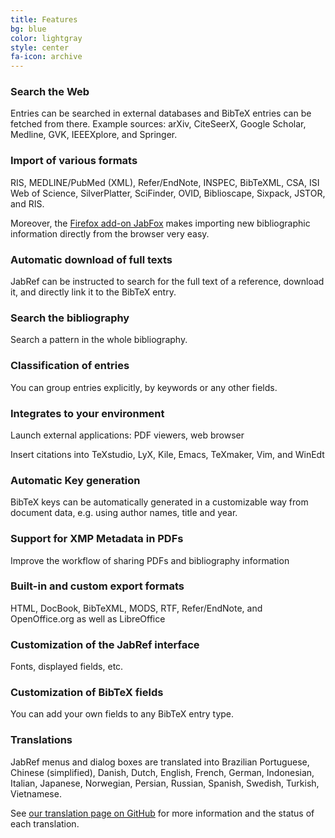 ```yaml
---
title: Features
bg: blue
color: lightgray
style: center
fa-icon: archive
---
```


### Search the Web
Entries can be searched in external databases and BibTeX entries can be fetched from there.
Example sources: arXiv, CiteSeerX, Google Scholar, Medline, GVK, IEEEXplore, and Springer.

### Import of various formats
RIS, MEDLINE/PubMed (XML), Refer/EndNote, INSPEC, BibTeXML, CSA, ISI Web of Science, SilverPlatter, SciFinder, OVID, Biblioscape, Sixpack, JSTOR, and RIS.

Moreover, the [Firefox add-on JabFox](https://addons.mozilla.org/en-US/firefox/addon/jabfox?src=external-jabrefSite) makes importing new bibliographic information directly from the browser very easy. 

### Automatic download of full texts
JabRef can be instructed to search for the full text of a reference, download it, and directly link it to the BibTeX entry.

### Search the bibliography
Search a pattern in the whole bibliography.

### Classification of entries
You can group entries explicitly, by keywords or any other fields.

### Integrates to your environment
Launch external applications: PDF viewers, web browser

Insert citations into TeXstudio, LyX, Kile, Emacs, TeXmaker, Vim, and WinEdt

### Automatic Key generation
BibTeX keys can be automatically generated in a customizable way from document data, e.g. using author names, title and year.

### Support for XMP Metadata in PDFs
Improve the workflow of sharing PDFs and bibliography information

### Built-in and custom export formats
HTML, DocBook, BibTeXML, MODS, RTF, Refer/EndNote, and OpenOffice.org as well as LibreOffice

### Customization of the JabRef interface
Fonts, displayed fields, etc.

### Customization of BibTeX fields
You can add your own fields to any BibTeX entry type.

### Translations
JabRef menus and dialog boxes are translated into Brazilian Portuguese, Chinese (simplified), Danish, Dutch, English, French, German, Indonesian, Italian, Japanese, Norwegian, Persian, Russian, Spanish, Swedish, Turkish, Vietnamese.

See [our translation page on GitHub](https://github.com/JabRef/jabref/wiki/Translating-JabRef) for more information and the status of each translation.
